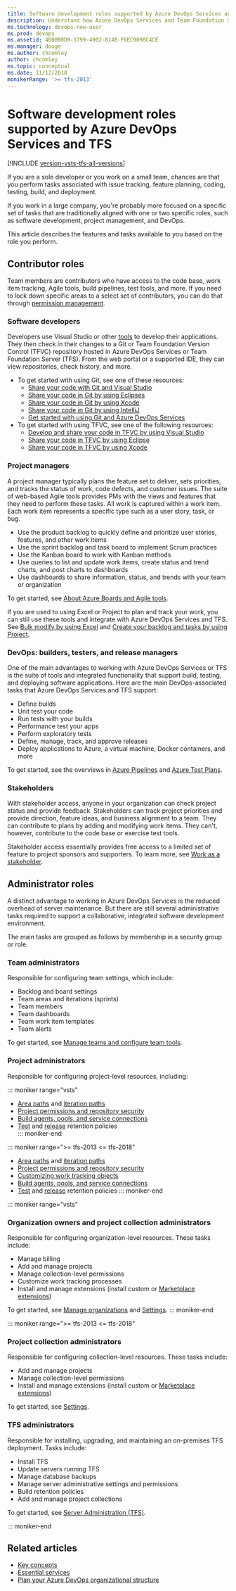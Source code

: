 ```yaml
---
title: Software development roles supported by Azure DevOps Services and TFS
description: Understand how Azure DevOps Services and Team Foundation Server tools support various software development roles
ms.technology: devops-new-user 
ms.prod: devops
ms.assetid: 4600B0D9-3799-4902-814B-F6EC9098C4CE
ms.manager: douge
ms.author: chcomley
author: chcomley
ms.topic: conceptual
ms.date: 11/12/2018
monikerRange: '>= tfs-2013'
---
```


# Software development roles supported by Azure DevOps Services and TFS

[!INCLUDE [version-vsts-tfs-all-versions](../_shared/version-vsts-tfs-all-versions.md)]

If you are a sole developer or you work on a small team, chances are that you perform tasks associated with issue tracking, feature planning, coding, testing, build, and deployment.  

If you work in a large company, you're probably more focused on a specific set of tasks that are traditionally aligned with one or two specific roles, such as software development, project management, and DevOps.

This article describes the features and tasks available to you based on the role you perform.  

## Contributor roles

Team members are contributors who have access to the code base, work item tracking, Agile tools, build pipelines, test tools, and more. If you need to lock down specific areas to a select set of contributors, you can do that through [permission management](../organizations/security/permissions.md).

### Software developers

Developers use Visual Studio or other [tools](tools.md) to develop their applications. They then check in their changes to a Git or Team Foundation Version Control (TFVC) repository hosted in Azure DevOps Services or Team Foundation Server (TFS). From the web portal or a supported IDE, they can view repositories, check history, and more. 

- To get started with using Git, see one of these resources: 
	- [Share your code with Git and Visual Studio](../repos/git/share-your-code-in-git-vs.md)
	- [Share your code in Git by using Eclipses](../repos/git/share-your-code-in-git-eclipse.md)
	- [Share your code in Git by using Xcode](../repos/git/share-your-code-in-git-xcode.md)
	- [Share your code in Git by using IntelliJ](/../java/download-intellij-plug-in.md)
	- [Get started with using Git and Azure DevOps Services](../repos/git/gitquickstart.md)
- To get started with using TFVC, see one of the following resources: 
	- [Develop and share your code in TFVC by using Visual Studio](../repos/tfvc/share-your-code-in-tfvc-vs.md)
	- [Share your code in TFVC by using Eclipse](../repos/tfvc/share-your-code-in-tfvc-eclipse.md)
	- [Share your code in TFVC by using Xcode](../repos/tfvc/share-your-code-in-tfvc-xcode.md)

### Project managers

A project manager typically plans the feature set to deliver, sets priorities, and tracks the status of work, code defects, and customer issues. The suite of web-based Agile tools provides PMs with the views and features that they need to perform these tasks. All work is captured within a work item. Each work item represents a specific type such as a user story, task, or bug. 

- Use the product backlog to quickly define and prioritize user stories, features, and other work items
- Use the sprint backlog and task board to implement Scrum practices 
- Use the Kanban board to work with Kanban methods
- Use queries to list and update work items, create status and trend charts, and post charts to dashboards 
- Use dashboards to share information, status, and trends with your team or organization
  
To get started, see [About Azure Boards and Agile tools](../boards/get-started/what-is-azure-boards.md).  

If you are used to using Excel or Project to plan and track your work, you can still use these tools and integrate with Azure DevOps Services and TFS. See [Bulk modify by using Excel](../boards/backlogs/office/bulk-add-modify-work-items-excel.md) and [Create your backlog and tasks by using Project](../boards/backlogs/office/create-your-backlog-tasks-using-project.md). 

### DevOps: builders, testers, and release managers

One of the main advantages to working with Azure DevOps Services or TFS is the suite of tools and integrated functionality that support build, testing, and deploying software applications. Here are the main DevOps-associated tasks that Azure DevOps Services and TFS support:

- Define builds
- Unit test your code 
- Run tests with your builds 
- Performance test your apps
- Perform exploratory tests
- Define, manage, track, and approve releases 
- Deploy applications to Azure, a virtual machine, Docker containers, and more  

To get started, see the overviews in [Azure Pipelines](../pipelines/overview.md) and [Azure Test Plans](../test/overview.md).

### Stakeholders

With stakeholder access, anyone in your organization can check project status and provide feedback. Stakeholders can track project priorities and provide direction, feature ideas, and business alignment to a team. They can contribute to plans by adding and modifying work items. They can't, however, contribute to the code base or exercise test tools.

Stakeholder access essentially provides free access to a limited set of feature to project sponsors and supporters. To learn more, see [Work as a stakeholder](../organizations/security/get-started-stakeholder.md).

<a id="admin-roles">  </a>

## Administrator roles

A distinct advantage to working in Azure DevOps Services is the reduced overhead of server maintenance. But there are still several administrative tasks required to support a collaborative, integrated software development environment.

The main tasks are grouped as follows by membership in a security group or role.

### Team administrators

Responsible for configuring team settings, which include:

- Backlog and board settings
- Team areas and iterations (sprints)
- Team members
- Team dashboards
- Team work item templates
- Team alerts

To get started, see [Manage teams and configure team tools](../organizations/settings/manage-teams.md). 

### Project administrators

Responsible for configuring project-level resources, including:

::: moniker range="vsts" 
- [Area paths](../organizations/settings/set-area-paths.md) and [iteration paths](../organizations/settings/set-iteration-paths-sprints.md)  
- [Project permissions and repository security](../organizations/security/permissions.md)  
- [Build agents, pools, and service connections](../pipelines/overview.md)  
- [Test](../test/how-long-to-keep-test-results.md) and [release](../pipelines/policies/retention.md) retention policies  
::: moniker-end   


::: moniker range=">= tfs-2013 <= tfs-2018" 
- [Area paths](../organizations/settings/set-area-paths.md) and [iteration paths](../organizations/settings/set-iteration-paths-sprints.md)  
- [Project permissions and repository security](../organizations/security/permissions.md)  
- [Customizing work tracking objects](../reference/customize-work.md)  
- [Build agents, pools, and service connections](../pipelines/overview.md)  
- [Test](../test/how-long-to-keep-test-results.md) and [release](../pipelines/policies/retention.md) retention policies 
::: moniker-end   

::: moniker range="vsts"

### Organization owners and project collection administrators

Responsible for configuring organization-level resources. These tasks include:

- Manage billing  
- Add and manage projects
- Manage collection-level permissions 
- Customize work tracking processes  
- Install and manage extensions (install custom or [Marketplace extensions](https://marketplace.visualstudio.com/)) 

To get started, see [Manage organizations](../organizations/accounts/organization-management.md) and [Settings](../organizations/settings/index.md).
::: moniker-end

::: moniker range=">= tfs-2013 <= tfs-2018"

### Project collection administrators

Responsible for configuring collection-level resources. These tasks include:  
- Add and manage projects
- Manage collection-level permissions 
- Install and manage extensions (install custom or [Marketplace extensions](https://marketplace.visualstudio.com/)) 

To get started, see [Settings](../organizations/settings/index.md).

### TFS administrators

Responsible for installing, upgrading, and maintaining an on-premises TFS deployment. Tasks include:

- Install TFS 
- Update servers running TFS 
- Manage database backups 
- Manage server administrative settings and permissions 
- Build retention policies
- Add and manage project collections
  
To get started, see [Server Administration (TFS)](/tfs/server/index). 

::: moniker-end


## Related articles

- [Key concepts](concepts.md)
- [Essential services](services.md)
- [Plan your Azure DevOps organizational structure](plan-your-azure-devops-org-structure.md)
